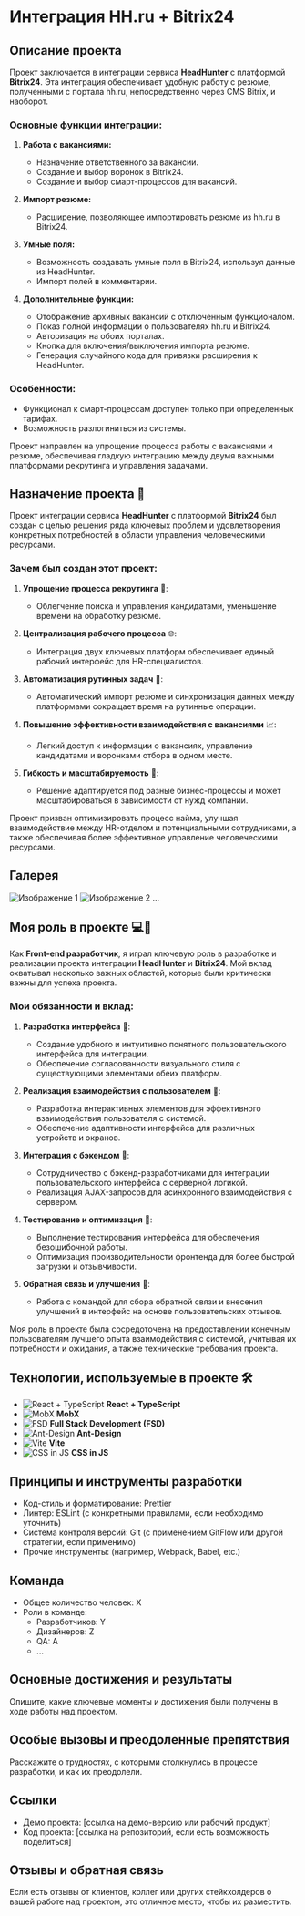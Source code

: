 # Интеграция HH.ru + Bitrix24

## Описание проекта

Проект заключается в интеграции сервиса **HeadHunter** с платформой **Bitrix24**. Эта интеграция обеспечивает удобную работу с резюме, полученными с портала hh.ru, непосредственно через CMS Bitrix, и наоборот.

### Основные функции интеграции:

1. **Работа с вакансиями:**
   - Назначение ответственного за вакансии.
   - Создание и выбор воронок в Bitrix24.
   - Создание и выбор смарт-процессов для вакансий.

2. **Импорт резюме:**
   - Расширение, позволяющее импортировать резюме из hh.ru в Bitrix24.

3. **Умные поля:**
   - Возможность создавать умные поля в Bitrix24, используя данные из HeadHunter.
   - Импорт полей в комментарии.

4. **Дополнительные функции:**
   - Отображение архивных вакансий с отключенным функционалом.
   - Показ полной информации о пользователях hh.ru и Bitrix24.
   - Авторизация на обоих порталах.
   - Кнопка для включения/выключения импорта резюме.
   - Генерация случайного кода для привязки расширения к HeadHunter.

### Особенности:

- Функционал к смарт-процессам доступен только при определенных тарифах.
- Возможность разлогиниться из системы.

Проект направлен на упрощение процесса работы с вакансиями и резюме, обеспечивая гладкую интеграцию между двумя важными платформами рекрутинга и управления задачами.


## Назначение проекта 🎯

Проект интеграции сервиса **HeadHunter** с платформой **Bitrix24** был создан с целью решения ряда ключевых проблем и удовлетворения конкретных потребностей в области управления человеческими ресурсами.

### Зачем был создан этот проект:

1. **Упрощение процесса рекрутинга** 💼:
   - Облегчение поиска и управления кандидатами, уменьшение времени на обработку резюме.

2. **Централизация рабочего процесса** 🌐:
   - Интеграция двух ключевых платформ обеспечивает единый рабочий интерфейс для HR-специалистов.

3. **Автоматизация рутинных задач** 🤖:
   - Автоматический импорт резюме и синхронизация данных между платформами сокращает время на рутинные операции.

4. **Повышение эффективности взаимодействия с вакансиями** 📈:
   - Легкий доступ к информации о вакансиях, управление кандидатами и воронками отбора в одном месте.

5. **Гибкость и масштабируемость** 🌟:
   - Решение адаптируется под разные бизнес-процессы и может масштабироваться в зависимости от нужд компании.

Проект призван оптимизировать процесс найма, улучшая взаимодействие между HR-отделом и потенциальными сотрудниками, а также обеспечивая более эффективное управление человеческими ресурсами.



## Галерея

![Изображение 1](ссылка_на_изображение1.jpg)
![Изображение 2](ссылка_на_изображение2.jpg)
...

## Моя роль в проекте 💻🌟

Как **Front-end разработчик**, я играл ключевую роль в разработке и реализации проекта интеграции **HeadHunter** и **Bitrix24**. Мой вклад охватывал несколько важных областей, которые были критически важны для успеха проекта.

### Мои обязанности и вклад:

1. **Разработка интерфейса** 🎨:
   - Создание удобного и интуитивно понятного пользовательского интерфейса для интеграции.
   - Обеспечение согласованности визуального стиля с существующими элементами обеих платформ.

2. **Реализация взаимодействия с пользователем** 👥:
   - Разработка интерактивных элементов для эффективного взаимодействия пользователя с системой.
   - Обеспечение адаптивности интерфейса для различных устройств и экранов.

3. **Интеграция с бэкендом** 🔗:
   - Сотрудничество с бэкенд-разработчиками для интеграции пользовательского интерфейса с серверной логикой.
   - Реализация AJAX-запросов для асинхронного взаимодействия с сервером.

4. **Тестирование и оптимизация** 🚀:
   - Выполнение тестирования интерфейса для обеспечения безошибочной работы.
   - Оптимизация производительности фронтенда для более быстрой загрузки и отзывчивости.

5. **Обратная связь и улучшения** 🔄:
   - Работа с командой для сбора обратной связи и внесения улучшений в интерфейс на основе пользовательских отзывов.

Моя роль в проекте была сосредоточена на предоставлении конечным пользователям лучшего опыта взаимодействия с системой, учитывая их потребности и ожидания, а также технические требования проекта.



## Технологии, используемые в проекте 🛠️

- ![React + TypeScript](https://img.shields.io/badge/HTML-E34F26?style=flat-square&logo=html5&logoColor=white) **React + TypeScript**
- ![MobX](path_to_mobx_icon.png) **MobX**
- ![FSD](path_to_fsd_icon.png) **Full Stack Development (FSD)**
- ![Ant-Design](path_to_ant_design_icon.png) **Ant-Design**
- ![Vite](path_to_vite_icon.png) **Vite**
- ![CSS in JS](path_to_css_in_js_icon.png) **CSS in JS**


## Принципы и инструменты разработки
- Код-стиль и форматирование: Prettier
- Линтер: ESLint (с конкретными правилами, если необходимо уточнить)
- Система контроля версий: Git (с применением GitFlow или другой стратегии, если применимо)
- Прочие инструменты: (например, Webpack, Babel, etc.)

## Команда
- Общее количество человек: X
- Роли в команде:
  - Разработчиков: Y
  - Дизайнеров: Z
  - QA: A
  - ...

## Основные достижения и результаты
Опишите, какие ключевые моменты и достижения были получены в ходе работы над проектом.

## Особые вызовы и преодоленные препятствия
Расскажите о трудностях, с которыми столкнулись в процессе разработки, и как их преодолели.

## Ссылки
- Демо проекта: [ссылка на демо-версию или рабочий продукт]
- Код проекта: [ссылка на репозиторий, если есть возможность поделиться]

## Отзывы и обратная связь
Если есть отзывы от клиентов, коллег или других стейкхолдеров о вашей работе над проектом, это отличное место, чтобы их разместить.
